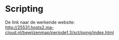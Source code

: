 # Scripting

De link naar de werkende website:<br>
http://25531.hosts2.ma-cloud.nl/bewijzenmap/periode1.3/sct/pong/index.html
